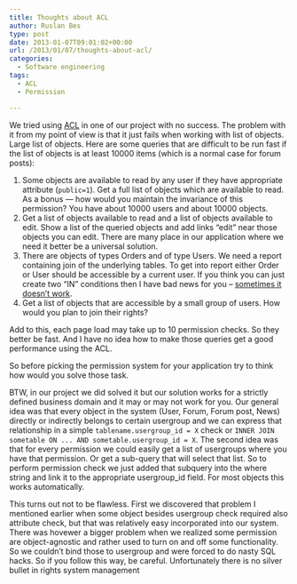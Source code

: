 ```yaml
---
title: Thoughts about ACL
author: Ruslan Bes
type: post
date: 2013-01-07T09:01:02+00:00
url: /2013/01/07/thoughts-about-acl/
categories:
  - Software engineering
tags:
  - ACL
  - Permission

---
```

We tried using [ACL][1] in one of our project with no success. The problem with it from my point of view is that it just fails when working with list of objects. Large list of objects. Here are some queries that are difficult to be run fast if the list of objects is at least 10000 items (which is a normal case for forum posts):

  1. Some objects are available to read by any user if they have appropriate attribute (`public=1`). Get a full list of objects which are available to read. As a bonus — how would you maintain the invariance of this permission? You have about 10000 users and about 10000 objects.
  2. Get a list of objects available to read and a list of objects available to edit. Show a list of the queried objects and add links &#8220;edit&#8221; near those objects you can edit. There are many place in our application where we need it better be a universal solution.
  3. There are objects of types Orders and of type Users. We need a report containing join of the underlying tables. To get into report either Order or User should be accessible by a current user. If you think you can just create two &#8220;IN&#8221; conditions then I have bad news for you &#8211; [sometimes it doesn&#8217;t work][2].
  4. Get a list of objects that are accessible by a small group of users. How would you plan to join their rights?

Add to this, each page load may take up to 10 permission checks. So they better be fast. And I have no idea how to make those queries get a good performance using the ACL.

So before picking the permission system for your application try to think how would you solve those task.

BTW, in our project we did solved it but our solution works for a strictly defined business domain and it may or may not work for you. Our general idea was that every object in the system (User, Forum, Forum post, News) directly or indirectly belongs to certain usergroup and we can express that relationship in a simple `tablename.usergroup_id = X` check or `INNER JOIN sometable ON ... AND sometable.usergroup_id = X`. The second idea was that for every permission we could easily get a list of usergroups where you have that permission. Or get a sub-query that will select that list. So to perform permission check we just added that subquery into the where string and link it to the appropriate usergroup_id field. For most objects this works automatically.

This turns out not to be flawless. First we discovered that problem I mentioned earlier when some object besides usergroup check required also attribute check, but that was relatively easy incorporated into our system. There was hovewer a bigger problem when we realized some permission are object-agnostic and rather used to turn on and off some functionality. So we couldn&#8217;t bind those to usergroup and were forced to do nasty SQL hacks. So if you follow this way, be careful. Unfortunately there is no silver bullet in rights system management

 [1]: http://en.wikipedia.org/wiki/ACL "ACL"
 [2]: http://stackoverflow.com/questions/400255/how-to-put-more-than-1000-values-into-an-oracle-in-clause